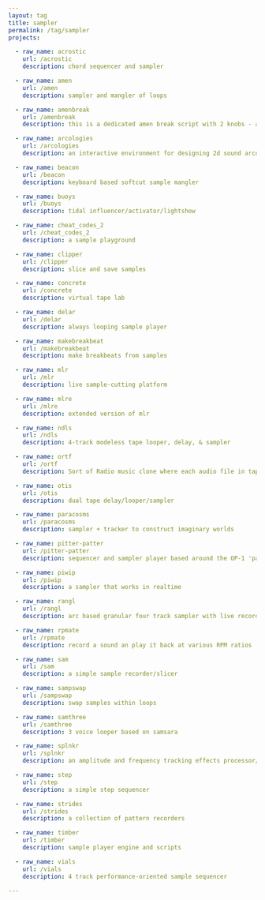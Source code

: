 ```yaml
---
layout: tag
title: sampler
permalink: /tag/sampler
projects:

  - raw_name: acrostic
    url: /acrostic
    description: chord sequencer and sampler

  - raw_name: amen
    url: /amen
    description: sampler and mangler of loops

  - raw_name: amenbreak
    url: /amenbreak
    description: this is a dedicated amen break script with 2 knobs - amen and break.

  - raw_name: arcologies
    url: /arcologies
    description: an interactive environment for designing 2d sound arcologies with norns and grid

  - raw_name: beacon
    url: /beacon
    description: keyboard based softcut sample mangler

  - raw_name: buoys
    url: /buoys
    description: tidal influencer/activator/lightshow

  - raw_name: cheat_codes_2
    url: /cheat_codes_2
    description: a sample playground

  - raw_name: clipper
    url: /clipper
    description: slice and save samples

  - raw_name: concrete
    url: /concrete
    description: virtual tape lab

  - raw_name: delar
    url: /delar
    description: always looping sample player

  - raw_name: makebreakbeat
    url: /makebreakbeat
    description: make breakbeats from samples

  - raw_name: mlr
    url: /mlr
    description: live sample-cutting platform

  - raw_name: mlre
    url: /mlre
    description: extended version of mlr

  - raw_name: ndls
    url: /ndls
    description: 4-track modeless tape looper, delay, & sampler

  - raw_name: ortf
    url: /ortf
    description: Sort of Radio music clone where each audio file in tape folder is a station

  - raw_name: otis
    url: /otis
    description: dual tape delay/looper/sampler

  - raw_name: paracosms
    url: /paracosms
    description: sampler + tracker to construct imaginary worlds

  - raw_name: pitter-patter
    url: /pitter-patter
    description: sequencer and sampler player based around the OP-1 'pattern' sequencer

  - raw_name: piwip
    url: /piwip
    description: a sampler that works in realtime

  - raw_name: rangl
    url: /rangl
    description: arc based granular four track sampler with live recording and friction.

  - raw_name: rpmate
    url: /rpmate
    description: record a sound an play it back at various RPM ratios

  - raw_name: sam
    url: /sam
    description: a simple sample recorder/slicer

  - raw_name: sampswap
    url: /sampswap
    description: swap samples within loops

  - raw_name: samthree
    url: /samthree
    description: 3 voice looper based on samsara

  - raw_name: splnkr
    url: /splnkr
    description: an amplitude and frequency tracking effects processor/sampler/sequencer

  - raw_name: step
    url: /step
    description: a simple step sequencer

  - raw_name: strides
    url: /strides
    description: a collection of pattern recorders

  - raw_name: timber
    url: /timber
    description: sample player engine and scripts

  - raw_name: vials
    url: /vials
    description: 4 track performance-oriented sample sequencer

---
```

